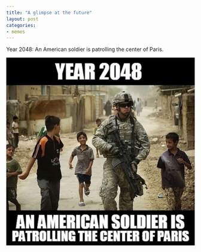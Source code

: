 ```yaml
---
title: "A glimpse at the future"
layout: post
categories:
- memes
---
```


Year 2048: An American soldier is patrolling the center of Paris.

![A glimpse at the future](/assets/img/2018/07/troops-in-paris.jpg)
